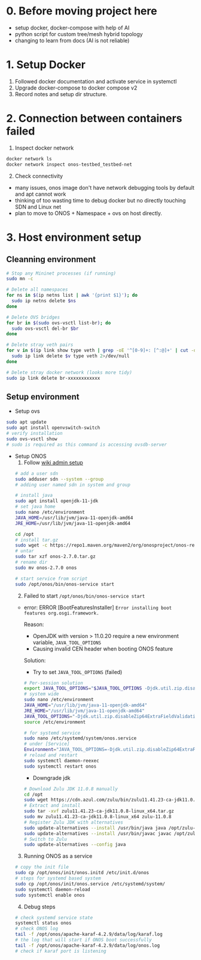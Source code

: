 # 0. Before moving project here
- setup docker, docker-compose with help of AI
- python script for custom tree/mesh hybrid topology
- changing to learn from docs (AI is not reliable)

# 1. Setup Docker
1. Followed docker documentation and activate service in systemctl
2. Upgrade docker-compose to docker compose v2
3. Record notes and setup dir structure.
# 2. Connection between containers failed
1. Inspect docker network
```bash
docker network ls
docker network inspect onos-testbed_testbed-net
```
2. Check connectivity
- many issues, onos image don't have network debugging tools by default and apt cannot work
- thinking of too wasting time to debug docker but no directly touching SDN and Linux net
- plan to move to ONOS + Namespace + ovs on host directly.

# 3. Host environment setup
## Cleanning environment
```bash
# Stop any Mininet processes (if running)
sudo mn -c  

# Delete all namespaces
for ns in $(ip netns list | awk '{print $1}'); do
  sudo ip netns delete $ns
done

# Delete OVS bridges
for br in $(sudo ovs-vsctl list-br); do
  sudo ovs-vsctl del-br $br
done

# Delete stray veth pairs
for v in $(ip link show type veth | grep -oE '^[0-9]+: [^:@]+' | cut -d' ' -f2); do
  sudo ip link delete $v type veth 2>/dev/null
done

# Delete stray docker network (looks more tidy)
sudo ip link delete br-xxxxxxxxxxxx
```
## Setup environment
- Setup ovs
```bash
sudo apt update 
sudo apt install openvswitch-switch
# verify installation
sudo ovs-vsctl show
# sudo is required as this command is accessing ovsdb-server
```
- Setup ONOS
  1. Follow [wiki admin setup](https://wiki.onosproject.org/display/ONOS/Administrator+Guide)
  ```bash
  # add a user sdn
  sudo adduser sdn --system --group
  # adding user named sdn in system and group

  # install java
  sudo apt install openjdk-11-jdk
  # set java home
  sudo nano /etc/environment
  JAVA_HOME=/usr/lib/jvm/java-11-openjdk-amd64
  JRE_HOME=/usr/lib/jvm/java-11-openjdk-amd64

  cd /opt
  # install tar.gz
  sudo wget -c https://repo1.maven.org/maven2/org/onosproject/onos-releases/2.7.0/onos-2.7.0.tar.gz
  # untar
  sudo tar xzf onos-2.7.0.tar.gz
  # rename dir
  sudo mv onos-2.7.0 onos

  # start service from script
  sudo /opt/onos/bin/onos-service start

  ```
  2. Failed to start `/opt/onos/bin/onos-service start`
  - error: ERROR [BootFeaturesInstaller] 
  `Error installing boot features org.osgi.framework.`
    
    Reason: 
    - OpenJDK with version > 11.0.20 require a new environment variable, `JAVA_TOOL_OPTIONS`
    - Causing invalid CEN header when booting ONOS feature

    Solution:
    - Try to set `JAVA_TOOL_OPTIONS` (failed)
    ```bash
    # Per-session solution
    export JAVA_TOOL_OPTIONS="$JAVA_TOOL_OPTIONS -Djdk.util.zip.disableZip64ExtraFieldValidation=true"
    # system wide 
    sudo nano /etc/environment
    JAVA_HOME="/usr/lib/jvm/java-11-openjdk-amd64"
    JRE_HOME="/usr/lib/jvm/java-11-openjdk-amd64"
    JAVA_TOOL_OPTIONS="-Djdk.util.zip.disableZip64ExtraFieldValidation=true"
    source /etc/environment

    # for systemd service
    sudo nano /etc/systemd/system/onos.service
    # under [Service]
    Environment="JAVA_TOOL_OPTIONS=-Djdk.util.zip.disableZip64ExtraFieldValidation=true"
    # reload and restart
    sudo systemctl daemon-reexec
    sudo systemctl restart onos
    ```
    - Downgrade jdk
    ```bash
    # Download Zulu JDK 11.0.8 manually
    cd /opt 
    sudo wget https://cdn.azul.com/zulu/bin/zulu11.41.23-ca-jdk11.0.8-linux_x64.tar.gz
    # Extract and install
    sudo tar -xvf zulu11.41.23-ca-jdk11.0.8-linux_x64.tar.gz
    sudo mv zulu11.41.23-ca-jdk11.0.8-linux_x64 zulu-11.0.8
    # Register Zulu JDK with alternatives
    sudo update-alternatives --install /usr/bin/java java /opt/zulu-11.0.8/bin/java 1
    sudo update-alternatives --install /usr/bin/javac javac /opt/zulu-11.0.8/bin/javac 1
    # Switch to Zulu
    sudo update-alternatives --config java

    ```
  3. Running ONOS as a service
  ```bash
  # copy the init file
  sudo cp /opt/onos/init/onos.initd /etc/init.d/onos
  # steps for systemd based system
  sudo cp /opt/onos/init/onos.service /etc/systemd/system/
  sudo systemctl daemon-reload
  sudo systemctl enable onos
  ```
  4. Debug steps
  ```bash
  # check systemd service state
  systemctl status onos
  # check ONOS log
  tail -f /opt/onos/apache-karaf-4.2.9/data/log/karaf.log
  # the log that will start if ONOS boot successfully
  tail -f /opt/onos/apache-karaf-4.2.9/data/log/onos.log
  # check if karaf port is listening  
  ```

